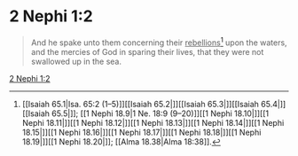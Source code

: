 # 2 Nephi 1:2

> And he spake unto them concerning their <u>rebellions</u>[^a] upon the waters, and the mercies of God in sparing their lives, that they were not swallowed up in the sea.

[2 Nephi 1:2](https://www.churchofjesuschrist.org/study/scriptures/bofm/2-ne/1?lang=eng&id=p2#p2)


[^a]: [[Isaiah 65.1|Isa. 65:2 (1–5)]][[Isaiah 65.2|]][[Isaiah 65.3|]][[Isaiah 65.4|]][[Isaiah 65.5|]]; [[1 Nephi 18.9|1 Ne. 18:9 (9–20)]][[1 Nephi 18.10|]][[1 Nephi 18.11|]][[1 Nephi 18.12|]][[1 Nephi 18.13|]][[1 Nephi 18.14|]][[1 Nephi 18.15|]][[1 Nephi 18.16|]][[1 Nephi 18.17|]][[1 Nephi 18.18|]][[1 Nephi 18.19|]][[1 Nephi 18.20|]]; [[Alma 18.38|Alma 18:38]].  
